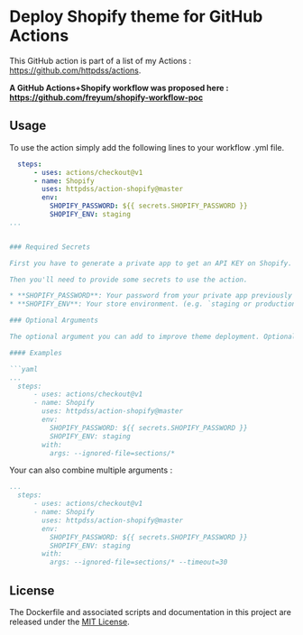 # Deploy Shopify theme for GitHub Actions

This GitHub action is part of a list of my Actions : https://github.com/httpdss/actions.

**A GitHub Actions+Shopify workflow was proposed here : https://github.com/freyum/shopify-workflow-poc**

## Usage

To use the action simply add the following lines to your workflow .yml file.

```yaml
  steps:
      - uses: actions/checkout@v1
      - name: Shopify
        uses: httpdss/action-shopify@master
        env:
          SHOPIFY_PASSWORD: ${{ secrets.SHOPIFY_PASSWORD }}
          SHOPIFY_ENV: staging
...


### Required Secrets

First you have to generate a private app to get an API KEY on Shopify. [Get API Access](https://shopify.github.io/themekit/#get-api-access).

Then you'll need to provide some secrets to use the action.

* **SHOPIFY_PASSWORD**: Your password from your private app previously created.
* **SHOPIFY_ENV**: Your store environment. (e.g. `staging or production. set on config.yml`).

### Optional Arguments

The optional argument you can add to improve theme deployment. Optional args are available on [Theme Kit help](https://shopify.github.io/themekit/configuration/#flags).

#### Examples

```yaml
...
  steps:
      - uses: actions/checkout@v1
      - name: Shopify
        uses: httpdss/action-shopify@master
        env:
          SHOPIFY_PASSWORD: ${{ secrets.SHOPIFY_PASSWORD }}
          SHOPIFY_ENV: staging
        with:
          args: --ignored-file=sections/*
```

Your can also combine multiple arguments :

```yaml
...
  steps:
      - uses: actions/checkout@v1
      - name: Shopify
        uses: httpdss/action-shopify@master
        env:
          SHOPIFY_PASSWORD: ${{ secrets.SHOPIFY_PASSWORD }}
          SHOPIFY_ENV: staging
        with:
          args: --ignored-file=sections/* --timeout=30
```

## License

The Dockerfile and associated scripts and documentation in this project are released under the [MIT License](LICENSE).
